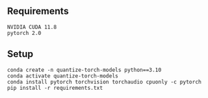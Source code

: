 
## Requirements
```
NVIDIA CUDA 11.8
pytorch 2.0
```

## Setup
```
conda create -n quantize-torch-models python==3.10
conda activate quantize-torch-models
conda install pytorch torchvision torchaudio cpuonly -c pytorch
pip install -r requirements.txt
```